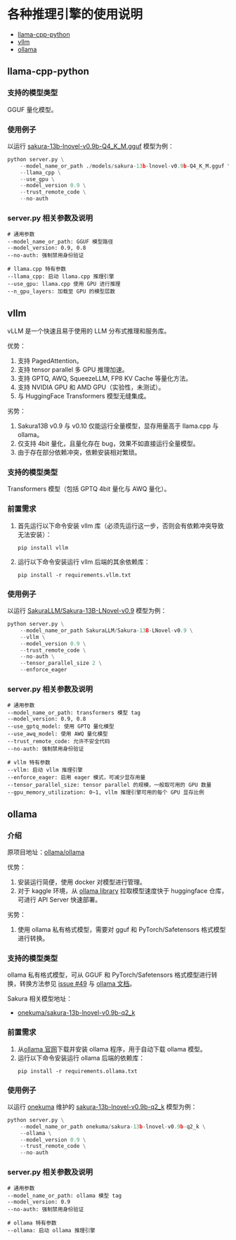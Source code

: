 # 各种推理引擎的使用说明

* [llama-cpp-python](#llama-cpp-python)
* [vllm](#vllm)
* [ollama](#ollama)

## llama-cpp-python
### 支持的模型类型
<!-- // 这部分写支持加载哪些模型，如果是非 SakuraLLM 支持的格式的话，哪些地方能找到第三方维护的转换后的格式。 -->
GGUF 量化模型。

### 使用例子
以运行 [sakura-13b-lnovel-v0.9b-Q4_K_M.gguf](https://huggingface.co/SakuraLLM/Sakura-13B-LNovel-v0.9b-GGUF) 模型为例：
```python
python server.py \
    --model_name_or_path ./models/sakura-13b-lnovel-v0.9b-Q4_K_M.gguf \
    --llama_cpp \
    --use_gpu \
    --model_version 0.9 \
    --trust_remote_code \
    --no-auth
```

### server.py 相关参数及说明
<!-- // 这部分写一下推理引擎用到了哪些参数，由于早期设计问题，server.py 没有对参数归类，导致混杂在一起了。 -->
```shell
# 通用参数
--model_name_or_path: GGUF 模型路径
--model_version: 0.9, 0.8
--no-auth: 强制禁用身份验证

# llama.cpp 特有参数
--llama_cpp: 启动 llama.cpp 推理引擎
--use_gpu: llama.cpp 使用 GPU 进行推理
--n_gpu_layers: 加载至 GPU 的模型层数
```

## vllm
vLLM 是一个快速且易于使用的 LLM 分布式推理和服务库。

优势：
1. 支持 PagedAttention。
2. 支持 tensor parallel 多 GPU 推理加速。
3. 支持 GPTQ, AWQ, SqueezeLLM, FP8 KV Cache 等量化方法。
4. 支持 NVIDIA GPU 和 AMD GPU（实验性，未测试）。
5. 与 HuggingFace Transformers 模型无缝集成。

劣势：
1. Sakura13B v0.9 与 v0.10 仅能运行全量模型，显存用量高于 llama.cpp 与 ollama。
2. 仅支持 4bit 量化，且量化存在 bug，效果不如直接运行全量模型。
3. 由于存在部分依赖冲突，依赖安装相对繁琐。

### 支持的模型类型
<!-- // 这部分写支持加载哪些模型，如果是非 SakuraLLM 支持的格式的话，哪些地方能找到第三方维护的转换后的格式。 -->
Transformers 模型（包括 GPTQ 4bit 量化与 AWQ 量化）。

### 前置需求
<!-- // 这部分写除了 `requirements.txt` 中 package 依赖以外的依赖。 -->
1. 首先运行以下命令安装 vllm 库（必须先运行这一步，否则会有依赖冲突导致无法安装）：
   ```shell
   pip install vllm
   ```
2. 运行以下命令安装运行 vllm 后端的其余依赖库：
   ```shell
   pip install -r requirements.vllm.txt
   ```

### 使用例子
以运行 [SakuraLLM/Sakura-13B-LNovel-v0.9](https://huggingface.co/SakuraLLM/Sakura-13B-LNovel-v0.9) 模型为例：
```python
python server.py \
    --model_name_or_path SakuraLLM/Sakura-13B-LNovel-v0.9 \
    --vllm \
    --model_version 0.9 \
    --trust_remote_code \
    --no-auth \
    --tensor_parallel_size 2 \
    --enforce_eager
```

### server.py 相关参数及说明
<!-- // 这部分写一下推理引擎用到了哪些参数，由于早期设计问题，server.py 没有对参数归类，导致混杂在一起了。 -->
```shell
# 通用参数
--model_name_or_path: transformers 模型 tag
--model_version: 0.9, 0.8
--use_gptq_model: 使用 GPTQ 量化模型
--use_awq_model: 使用 AWQ 量化模型
--trust_remote_code: 允许不安全代码
--no-auth: 强制禁用身份验证

# vllm 特有参数
--vllm: 启动 vllm 推理引擎
--enforce_eager: 启用 eager 模式，可减少显存用量
--tensor_parallel_size: tensor parallel 的规模，一般取可用的 GPU 数量
--gpu_memory_utilization: 0~1, vllm 推理引擎可用的每个 GPU 显存比例
```

## ollama

### 介绍
原项目地址：[ollama/ollama](https://github.com/ollama/ollama)

优势：
1. 安装运行简便，使用 docker 对模型进行管理。
2. 对于 kaggle 环境，从 [ollama library](https://ollama.com/library) 拉取模型速度快于 huggingface 仓库，可进行 API Server 快速部署。

劣势：
1. 使用 ollama 私有格式模型，需要对 gguf 和 PyTorch/Safetensors 格式模型进行转换。

### 支持的模型类型
<!-- // 这部分写 ollama 支持加载哪些模型，如果是非 SakuraLLM 支持的格式的话，哪些地方能找到第三方维护的转换后的格式。 -->
ollama 私有格式模型，可从 GGUF 和 PyTorch/Safetensors 格式模型进行转换，转换方法参见 [issue #49](https://github.com/SakuraLLM/Sakura-13B-Galgame/issues/49) 与 [ollama 文档](https://github.com/ollama/ollama/blob/main/docs/import.md)。

Sakura 相关模型地址：
- [onekuma/sakura-13b-lnovel-v0.9b-q2_k](https://registry.ollama.ai/onekuma/sakura-13b-lnovel-v0.9b-q2_k/tags)

### 前置需求
<!-- // 这部分写除了 `requirements.txt` 中 package 依赖以外的依赖。 -->
1. 从[ollama 官网](https://registry.ollama.ai/download)下载并安装 ollama 程序，用于自动下载 ollama 模型。
2. 运行以下命令安装运行 ollama 后端的依赖库：
   ```shell
   pip install -r requirements.ollama.txt
   ```

### 使用例子
以运行 [onekuma](https://registry.ollama.ai/onekuma) 维护的 [sakura-13b-lnovel-v0.9b-q2_k](https://registry.ollama.ai/onekuma/sakura-13b-lnovel-v0.9b-q2_k/tags) 模型为例：
```python
python server.py \
    --model_name_or_path onekuma/sakura-13b-lnovel-v0.9b-q2_k \
    --ollama \
    --model_version 0.9 \
    --trust_remote_code \
    --no-auth
```

### server.py 相关参数及说明
<!-- // 这部分写一下 ollama 模型用到了哪些参数，由于早期设计问题，server.py 没有对参数归类，导致混杂在一起了。 -->
```shell
# 通用参数
--model_name_or_path: ollama 模型 tag
--model_version: 0.9
--no-auth: 强制禁用身份验证

# ollama 特有参数
--ollama: 启动 ollama 推理引擎
```
